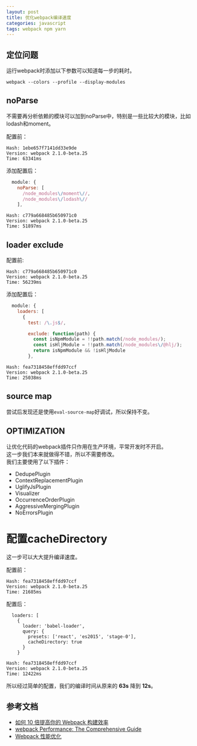 ```yaml
---
layout: post
title: 优化webpack编译速度
categories: javascript
tags: webpack npm yarn
---
```



## 定位问题

运行webpack时添加以下参数可以知道每一步的耗时。

```
webpack --colors --profile --display-modules
```


## noParse

不需要再分析依赖的模块可以加到noParse中，特别是一些比较大的模块，比如lodash和moment。

配置前：

```
Hash: 1ebe657f7141dd33e9de
Version: webpack 2.1.0-beta.25
Time: 63341ms
```

添加配置后：

```js
  module: {
    noParse: [
      /node_modules\/moment\//,
      /node_modules\/lodash\//
    ],
```

```
Hash: c779a668485b650971c0
Version: webpack 2.1.0-beta.25
Time: 51897ms
```


## loader exclude

配置前:

```
Hash: c779a668485b650971c0
Version: webpack 2.1.0-beta.25
Time: 56239ms
```


添加配置后：


```js
  module: {
    loaders: [
      {
        test: /\.js$/,

        exclude: function(path) {
          const isNpmModule = !!path.match(/node_modules/);
          const isHljModule = !!path.match(/node_modules\/@hlj/);
          return isNpmModule && !isHljModule
        },
```

```
Hash: fea7318458effdd97ccf
Version: webpack 2.1.0-beta.25
Time: 25038ms
```


## source map

尝试后发现还是使用`eval-source-map`好调试，所以保持不变。


## OPTIMIZATION

让优化代码的webpack插件只作用在生产环境，平常开发时不开启。  
这一步我们本来就做得不错，所以不需要修改。  
我们主要使用了以下插件：

- DedupePlugin
- ContextReplacementPlugin
- UglifyJsPlugin
- Visualizer
- OccurrenceOrderPlugin
- AggressiveMergingPlugin
- NoErrorsPlugin


# 配置cacheDirectory

这一步可以大大提升编译速度。

配置前：


```
Hash: fea7318458effdd97ccf
Version: webpack 2.1.0-beta.25
Time: 21685ms
```


配置后：


```
  loaders: [
    {
      loader: 'babel-loader',
      query: {
        presets: ['react', 'es2015', 'stage-0'],
        cacheDirectory: true
      }
    }
```

```
Hash: fea7318458effdd97ccf
Version: webpack 2.1.0-beta.25
Time: 12422ms
```


所以经过简单的配置，我们的编译时间从原来的 **63s** 降到 **12s**。


## 参考文档

- [如何 10 倍提高你的 Webpack 构建效率](https://segmentfault.com/a/1190000005770042)
- [webpack Performance: The Comprehensive Guide](https://medium.com/@lcxfs1991/webpack-performance-the-comprehensive-guide-4d382d36253b#.56n46hlo)
- [Webpack 性能优化](http://code.oneapm.com/javascript/2015/07/07/webpack_performance_1/)

